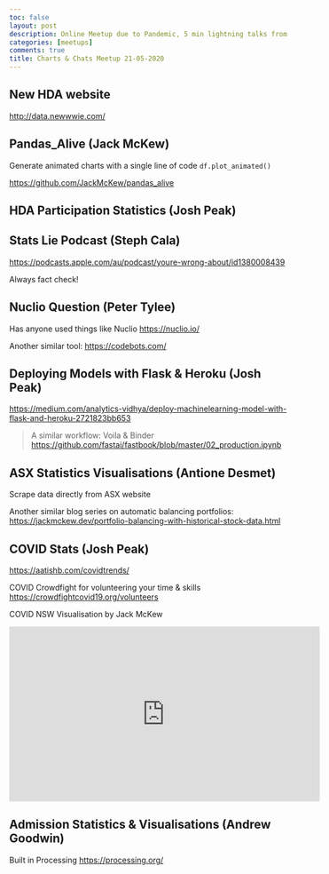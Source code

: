 ```yaml
---
toc: false
layout: post
description: Online Meetup due to Pandemic, 5 min lightning talks from community members
categories: [meetups]
comments: true
title: Charts & Chats Meetup 21-05-2020
---
```


## New HDA website

<http://data.newwwie.com/>

## Pandas_Alive (Jack McKew)

Generate animated charts with a single line of code `df.plot_animated()`

<https://github.com/JackMcKew/pandas_alive>

## HDA Participation Statistics (Josh Peak)

## Stats Lie Podcast (Steph Cala)

<https://podcasts.apple.com/au/podcast/youre-wrong-about/id1380008439>

Always fact check!

## Nuclio Question (Peter Tylee)

Has anyone used things like Nuclio <https://nuclio.io/>

Another similar tool: <https://codebots.com/>

## Deploying Models with Flask & Heroku (Josh Peak)

<https://medium.com/analytics-vidhya/deploy-machinelearning-model-with-flask-and-heroku-2721823bb653>

> A similar workflow: Voila & Binder <https://github.com/fastai/fastbook/blob/master/02_production.ipynb>

## ASX Statistics Visualisations (Antione Desmet)

Scrape data directly from ASX website

Another similar blog series on automatic balancing portfolios: <https://jackmckew.dev/portfolio-balancing-with-historical-stock-data.html>

## COVID Stats (Josh Peak)

<https://aatishb.com/covidtrends/>

COVID Crowdfight for volunteering your time & skills <https://crowdfightcovid19.org/volunteers>

COVID NSW Visualisation by Jack McKew

<iframe width="560" height="315" src="https://www.youtube.com/embed/qyqiYrtpxRE" frameborder="0" allow="accelerometer; autoplay; encrypted-media; gyroscope; picture-in-picture" allowfullscreen></iframe>

## Admission Statistics & Visualisations (Andrew Goodwin)

Built in Processing <https://processing.org/>